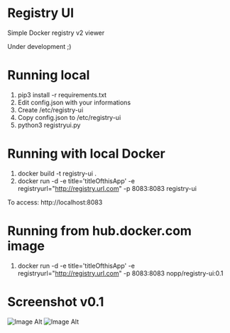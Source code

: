 # Registry UI
  Simple Docker registry v2 viewer
  
  Under development ;)
  
Running local
=============
1) pip3 install -r requirements.txt
2) Edit config.json with your informations
3) Create /etc/registry-ui
4) Copy config.json to /etc/registry-ui
5) python3 registryui.py

Running with local Docker
=========================
1) docker build -t registry-ui .
2) docker run -d -e title='titleOfthisApp' -e registryurl="http://registry.url.com" -p 8083:8083 registry-ui

To access: http://localhost:8083

Running from hub.docker.com image
==================================
1) docker run -d -e title='titleOfthisApp' -e registryurl="http://registry.url.com" -p 8083:8083 nopp/registry-ui:0.1

Screenshot v0.1
===============
![Image Alt](https://i.imgur.com/W2BXzAI.png)
![Image Alt](https://i.imgur.com/7NYdak1.png)


